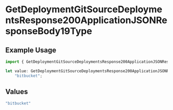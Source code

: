 # GetDeploymentGitSourceDeploymentsResponse200ApplicationJSONResponseBody19Type

## Example Usage

```typescript
import { GetDeploymentGitSourceDeploymentsResponse200ApplicationJSONResponseBody19Type } from "@vercel/sdk/models/operations";

let value: GetDeploymentGitSourceDeploymentsResponse200ApplicationJSONResponseBody19Type =
    "bitbucket";
```

## Values

```typescript
"bitbucket"
```